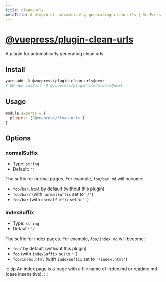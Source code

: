 ```yaml
---
title: clean-urls
metaTitle: A plugin of automatically generating clean urls | VuePress
---
```


# [@vuepress/plugin-clean-urls](https://github.com/vuejs/vuepress/tree/master/packages/@vuepress/plugin-clean-urls)

A plugin for automatically generating clean urls. <Badge text="1.0.0-alpha.40+" vertical="baseline"/>

## Install

```bash
yarn add -D @vuepress/plugin-clean-urls@next
# OR npm install -D @vuepress/plugin-clean-urls@next
```

## Usage

```javascript
module.exports = {
  plugins: ['@vuepress/clean-urls'] 
}
```

## Options

### normalSuffix

- Type: `string`
- Default: `''`

The suffix for normal pages. For example, `foo/bar.md` will become:

- `foo/bar.html` by default (without this plugin)
- `foo/bar/` (with `normalSuffix` set to `'/'`)
- `foo/bar` (with `normalSuffix` set to `''`)

### indexSuffix

- Type: `string`
- Default: `'/'`

The suffix for index pages. For example, `foo/index.md` will become:

- `foo/` by default (without this plugin)
- `foo` (with `indexSuffix` set to `''`)
- `foo/index.html` (with `indexSuffix` set to `'/index.html'`)

::: tip
An index page is a page with a file name of index.md or readme.md (case insensitive).
:::
